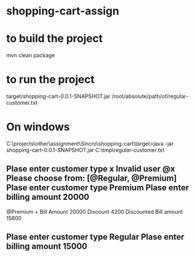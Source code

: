 # shopping-cart-assign

# to build the project
mvn clean package

# to run the project
target/shopping-cart-0.0.1-SNAPSHOT.jar /root/absolute/path/of/regular-customer.txt

# On windows
C:\projects\other\assignment\Sincro\shopping-cart\target>java -jar shopping-cart-0.0.1-SNAPSHOT.jar C:\tmp\regular-customer.txt


Plase enter customer type
x
Invalid user @x
Please choose from: [@Regular, @Premium]
Plase enter customer type
Premium
Plase enter billing amount
20000
-----------------------------------------------
@Premium + Bill Amount 20000
Discount 4200
Discounted Bill amount 15800


Plase enter customer type
Regular
Plase enter billing amount
15000
-----------------------------------------------

